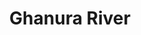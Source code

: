 ---
title: "Ghanura River"
title_bn: "ঘানুরা নদী"
description: "This river originated from Kandilota Beel and passed Rukshar  hawor , Holdipur , poranpur, Chelhan, sadar gao  , molitan pur , adia beel and flows until Patali."
---